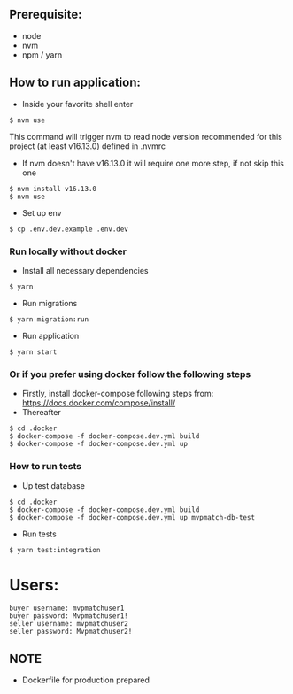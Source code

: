## Prerequisite:

- node
- nvm
- npm / yarn

## How to run application:

- Inside your favorite shell enter

```
$ nvm use
```

This command will trigger nvm to read node version recommended for this project (at least v16.13.0) defined in .nvmrc

- If nvm doesn't have v16.13.0 it will require one more step, if not skip this one

```
$ nvm install v16.13.0
$ nvm use
```

- Set up env

```
$ cp .env.dev.example .env.dev
```

### Run locally without docker

- Install all necessary dependencies

```
$ yarn
```

- Run migrations

```
$ yarn migration:run
```

- Run application

```
$ yarn start
```

### Or if you prefer using docker follow the following steps

- Firstly, install docker-compose following steps from: https://docs.docker.com/compose/install/
- Thereafter

```
$ cd .docker
$ docker-compose -f docker-compose.dev.yml build
$ docker-compose -f docker-compose.dev.yml up
```

### How to run tests

- Up test database

```
$ cd .docker
$ docker-compose -f docker-compose.dev.yml build
$ docker-compose -f docker-compose.dev.yml up mvpmatch-db-test
```

- Run tests
```
$ yarn test:integration
```

# Users:
```
buyer username: mvpmatchuser1
buyer password: Mvpmatchuser1!
seller username: mvpmatchuser2
seller password: Mvpmatchuser2!
```

## NOTE
- Dockerfile for production prepared 
